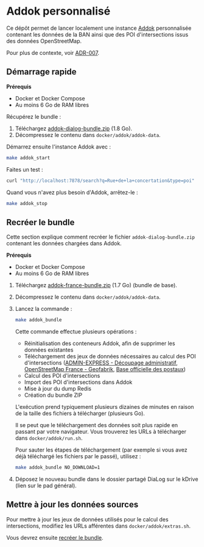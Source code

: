 # Addok personnalisé

Ce dépôt permet de lancer localement une instance [Addok](https://github.com/addok/addok) personnalisée contenant les données de la BAN ainsi que des POI d'intersections issus des données OpenStreetMap.

Pour plus de contexte, voir [ADR-007](../adr/007_eudonet_paris_integration.md).

## Démarrage rapide

**Prérequis**

* Docker et Docker Compose
* Au moins 6 Go de RAM libres

Récupérez le bundle :

1. Téléchargez [addok-dialog-bundle.zip](https://kdrive.infomaniak.com/app/share/184671/8d2a0002-cd8b-454f-869a-7dde22a5bce4) (1.8 Go).
2. Décompressez le contenu dans `docker/addok/addok-data`.

Démarrez ensuite l'instance Addok avec :

```bash
make addok_start
```

Faites un test :

```bash
curl "http://localhost:7878/search?q=Rue+de+la+concertation&type=poi"
```

Quand vous n'avez plus besoin d'Addok, arrêtez-le :

```bash
make addok_stop
```

## Recréer le bundle

Cette section explique comment recréer le fichier `addok-dialog-bundle.zip` contenant les données chargées dans Addok.

**Prérequis**

* Docker et Docker Compose
* Au moins 6 Go de RAM libres

1. Téléchargez [addok-france-bundle.zip](https://adresse.data.gouv.fr/data/ban/adresses/latest/addok/addok-france-bundle.zip) (1.7 Go) (bundle de base).
1. Décompressez le contenu dans `docker/addok/addok-data`.
1. Lancez la commande :

    ```bash
    make addok_bundle
    ```

    Cette commande effectue plusieurs opérations :

    * Réinitialisation des conteneurs Addok, afin de supprimer les données existantes
    * Téléchargement des jeux de données nécessaires au calcul des POI d'intersections ([ADMIN-EXPRESS - Découpage administratif](https://geoservices.ign.fr/adminexpress), [OpenStreetMap France - Geofabrik](https://download.geofabrik.de/europe/france.html), [Base officielle des postaux](https://www.data.gouv.fr/fr/datasets/base-officielle-des-codes-postaux/))
    * Calcul des POI d'intersections
    * Import des POI d'intersections dans Addok
    * Mise à jour du dump Redis
    * Création du bundle ZIP

    L'exécution prend typiquement plusieurs dizaines de minutes en raison de la taille des fichiers à télécharger (plusieurs Go).

    Il se peut que le téléchargement des données soit plus rapide en passant par votre navigateur. Vous trouverez les URLs à télécharger dans `docker/addok/run.sh`.

    Pour sauter les étapes de téléchargement (par exemple si vous avez déjà téléchargé les fichiers par le passé), utilisez :

    ```bash
    make addok_bundle NO_DOWNLOAD=1
    ```

1. Déposez le nouveau bundle dans le dossier partagé DiaLog sur le kDrive (lien sur le pad général).

## Mettre à jour les données sources

Pour mettre à jour les jeux de données utilisés pour le calcul des intersections, modifiez les URLs afférentes dans `docker/addok/extras.sh`.

Vous devrez ensuite [recréer le bundle](#recréer-le-bundle).
